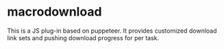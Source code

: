 # macrodownload
This is a JS plug-in based on puppeteer. It provides customized download link sets and pushing download progress for per task.
